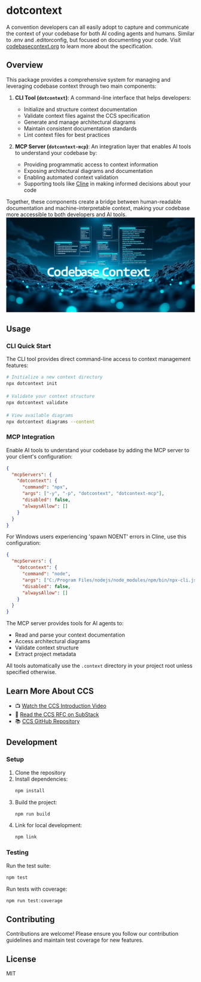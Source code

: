 # dotcontext

A convention developers can all easily adopt to capture and communicate the context of your codebase for both AI coding agents and humans. Similar to .env and .editorconfig, but focused on documenting your code. Visit [codebasecontext.org](https://codebasecontext.org/) to learn more about the specification.

## Overview

This package provides a comprehensive system for managing and leveraging codebase context through two main components:

1. **CLI Tool (`dotcontext`)**: A command-line interface that helps developers:
   - Initialize and structure context documentation
   - Validate context files against the CCS specification
   - Generate and manage architectural diagrams
   - Maintain consistent documentation standards
   - Lint context files for best practices

2. **MCP Server (`dotcontext-mcp`)**: An integration layer that enables AI tools to understand your codebase by:
   - Providing programmatic access to context information
   - Exposing architectural diagrams and documentation
   - Enabling automated context validation
   - Supporting tools like [Cline](https://codebasecontext.org/tools/code-generation/cline) in making informed decisions about your code

Together, these components create a bridge between human-readable documentation and machine-interpretable context, making your codebase more accessible to both developers and AI tools.
![Codebase Context](https://raw.githubusercontent.com/Agentic-Insights/codebase-context-spec/main/img/codebase-context.png)

## Usage

### CLI Quick Start

The CLI tool provides direct command-line access to context management features:

```bash
# Initialize a new context directory
npx dotcontext init

# Validate your context structure
npx dotcontext validate

# View available diagrams
npx dotcontext diagrams --content
```

### MCP Integration

Enable AI tools to understand your codebase by adding the MCP server to your client's configuration:

```json
{
  "mcpServers": {
    "dotcontext": {
      "command": "npx",
      "args": ["-y", "-p", "dotcontext", "dotcontext-mcp"],
      "disabled": false,
      "alwaysAllow": []
    }
  }
}
```

For Windows users experiencing 'spawn NOENT' errors in Cline, use this configuration:

```json
{
  "mcpServers": {
    "dotcontext": {
      "command": "node",
      "args": ["C:/Program Files/nodejs/node_modules/npm/bin/npx-cli.js", "-y", "-p", "dotcontext", "dotcontext-mcp"],
      "disabled": false,
      "alwaysAllow": []
    }
  }
}
```

The MCP server provides tools for AI agents to:
- Read and parse your context documentation
- Access architectural diagrams
- Validate context structure
- Extract project metadata

All tools automatically use the `.context` directory in your project root unless specified otherwise.

## Learn More About CCS

- 📺 [Watch the CCS Introduction Video](https://youtu.be/g4YuNoLQ1zI)
- 📄 [Read the CCS RFC on SubStack](https://agenticinsights.substack.com/p/codebase-context-specification-rfc)
- 📚 [CCS GitHub Repository](https://github.com/Agentic-Insights/codebase-context-spec)

## Development

### Setup

1. Clone the repository
2. Install dependencies:
   ```bash
   npm install
   ```
3. Build the project:
   ```bash
   npm run build
   ```
4. Link for local development:
   ```bash
   npm link
   ```

### Testing

Run the test suite:

```bash
npm test
```

Run tests with coverage:

```bash
npm run test:coverage
```

## Contributing

Contributions are welcome! Please ensure you follow our contribution guidelines and maintain test coverage for new features.

## License

MIT

